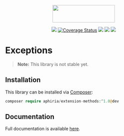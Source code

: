 <p align="center"><a href="https://www.aphiria.com" target="_blank" title="Aphiria"><img src="https://www.aphiria.com/images/aphiria-logo.svg" width="200" height="56"></a></p>

<p align="center">
<a href="https://github.com/aphiria/extension-methods/actions"><img src="https://github.com/aphiria/extension-methods/workflows/ci/badge.svg"></a>
<a href='https://coveralls.io/github/aphiria/extension-methods?branch=1.x'><img src='https://coveralls.io/repos/github/aphiria/extension-methods/badge.svg?branch=1.x' alt='Coverage Status' /></a>
<a href="https://packagist.org/packages/aphiria/extension-methods"><img src="https://poser.pugx.org/aphiria/extension-methods/v/stable.svg"></a>
<a href="https://packagist.org/packages/aphiria/extension-methods"><img src="https://poser.pugx.org/aphiria/extension-methods/v/unstable.svg"></a>
<a href="https://packagist.org/packages/aphiria/extension-methods"><img src="https://poser.pugx.org/aphiria/extension-methods/license.svg"></a>
</p>

# Exceptions

> **Note:** This library is not stable yet.

## Installation

This library can be installed via [Composer](https://getcomposer.org/download/):

```php
composer require aphiria/extension-methods:^1.0@dev
```

## Documentation

Full documentation is available <a href="https://www.aphiria.com/docs/1.x/extension-methods.html" target="_blank">here</a>.
